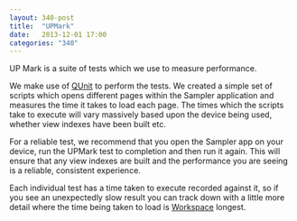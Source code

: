 ```yaml
---
layout: 340-post
title:  "UPMark"
date:   2013-12-01 17:00
categories: "340"
---
```


UP Mark is a suite of tests which we use to measure performance.

We make use of [QUnit](http://qunitjs.com) to perform the tests. We created a simple set of scripts which opens different pages within the Sampler application and measures the time it takes to load each page. The times which the scripts take to execute will vary massively based upon the device being used, whether view indexes have been built etc.

For a reliable test, we recommend that you open the Sampler app on your device, run the UPMark test to completion and then run it again. This will ensure that any view indexes are built and the performance you are seeing is a reliable, consistent experience.

Each individual test has a time taken to execute recorded against it, so if you see an unexpectedly slow result you can track down with a little more detail where the time being taken to load is <a href="{{ site.baseurl }}/300/UnpWorkspace.html">Workspace</a>
longest.